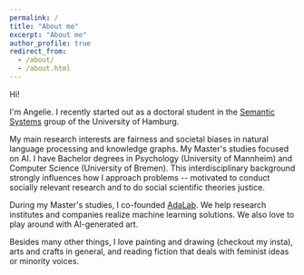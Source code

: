 ```yaml
---
permalink: /
title: "About me"
excerpt: "About me"
author_profile: true
redirect_from: 
  - /about/
  - /about.html
---
```


Hi!

I'm Angelie. I recently started out as a doctoral student in the [Semantic Systems](https://www.inf.uni-hamburg.de/en/inst/ab/sems/home.html) group of the University of Hamburg. 

My main research interests are fairness and societal biases in natural language processing and knowledge graphs. My Master's studies focused on AI. I have Bachelor degrees in Psychology (University of Mannheim) and Computer Science (University of Bremen). This interdisciplinary background strongly influences how I approach problems -- motivated to conduct socially relevant research and to do social scientific theories justice.

During my Master's studies, I co-founded [AdaLab](www.adalab.ai). We help research institutes and companies realize machine learning solutions. We also love to play around with AI-generated art.

Besides many other things, I love painting and drawing (checkout my insta), arts and crafts in general, and reading fiction that deals with feminist ideas or minority voices. 